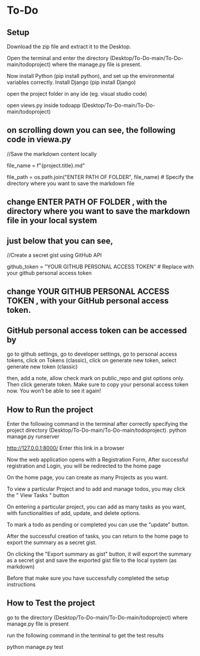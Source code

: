 # To-Do

## Setup

  Download the zip file and extract it to the Desktop.
  
  Open the terminal and enter the directory (Desktop/To-Do-main/To-Do-main/todoproject) where the manage.py file is present.

  Now install Python  (pip install python), and set up the environmental variables correctly.
  Install Django (pip install Django)

  open the project folder in any ide (eg. visual studio code)
  
  open views.py inside todoapp (Desktop/To-Do-main/To-Do-main/todoproject)

  ## on scrolling down you can see, the following code in viewa.py

  //Save the markdown content locally
  
  file_name = f"{project.title}.md"
  
  file_path = os.path.join("ENTER PATH OF FOLDER", file_name)  # Specify the directory where you want to save the markdown file

  ## change ENTER PATH OF FOLDER , with the directory where you want to save the markdown file in your local system

  ## just below that you can see,

  //Create a secret gist using GitHub API
  
  github_token = "YOUR GITHUB PERSONAL ACCESS TOKEN"  #  Replace with your github personal access token
   
  ## change YOUR GITHUB PERSONAL ACCESS TOKEN , with  your GitHub personal access token. 
  
  ## GitHub personal access token can be accessed by
  go to github settings, go to developer settings, go to personal access tokens, click on Tokens (classic),
  click on generate new token, select generate new token (classic)

  then, add a note,  allow check mark on public_repo and gist  options only. Then click generate token.
  Make sure to copy your personal access token now. You won’t be able to see it again!
  

## How to Run the project

  Enter the following command in the terminal after correctly specifying the project directory (Desktop/To-Do-main/To-Do-main/todoproject).
    python manage.py runserver

   http://127.0.0.1:8000/   Enter this link in a browser

   Now the web application opens with a Registration Form,
   After successful registration and Login, you will be redirected to the home page

   On the home page, you can create as many Projects as you want.

   To view a particular Project and to add and manage todos, you may click the " View Tasks " button

   On entering a particular project, you can add as many tasks as you want, with functionalities of add, update, and delete options.

   To mark a todo as pending or completed you can use the "update" button.

   After the successful creation of tasks, you can return to the home page to export the summary as a secret gist.

   On clicking the "Export summary as gist" button, it will export the summary as a secret gist and save the 
   exported gist file to the local system (as markdown)

   Before that make sure you have successfully completed the setup instructions

## How to Test the project
  go to the directory (Desktop/To-Do-main/To-Do-main/todoproject) where manage.py file is present

  run the following command in the terminal to get the test results 
  
  python manage.py test
  
  
